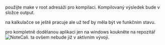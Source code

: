 použijte make v root adresáži pro kompilaci. Kompilovaný výsledek bude v složce output.

na kalkulačce se ještě pracuje ale už teď by měla být ve funkčním stavu.

pro kompletně dodělanou aplikaci jen na windows koukněte na repozitář ![NoteCali](https://github.com/Tolomaj/NoteCali/tree/withControler). ta ovšem nebude již v aktivním vývoji.

